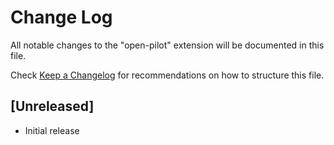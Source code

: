 # Change Log

All notable changes to the "open-pilot" extension will be documented in this file.

Check [Keep a Changelog](http://keepachangelog.com/) for recommendations on how to structure this file.

## [Unreleased]

- Initial release